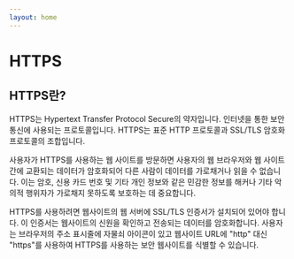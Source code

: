 ```yaml
---
layout: home
---
```


# HTTPS

## HTTPS란?
HTTPS는 Hypertext Transfer Protocol Secure의 약자입니다. 인터넷을 통한 보안 통신에 사용되는 프로토콜입니다. HTTPS는 표준 HTTP 프로토콜과 SSL/TLS 암호화 프로토콜의 조합입니다.

사용자가 HTTPS를 사용하는 웹 사이트를 방문하면 사용자의 웹 브라우저와 웹 사이트 간에 교환되는 데이터가 암호화되어 다른 사람이 데이터를 가로채거나 읽을 수 없습니다. 이는 암호, 신용 카드 번호 및 기타 개인 정보와 같은 민감한 정보를 해커나 기타 악의적 행위자가 가로채지 못하도록 보호하는 데 중요합니다.

HTTPS를 사용하려면 웹사이트의 웹 서버에 SSL/TLS 인증서가 설치되어 있어야 합니다. 이 인증서는 웹사이트의 신원을 확인하고 전송되는 데이터를 암호화합니다. 사용자는 브라우저의 주소 표시줄에 자물쇠 아이콘이 있고 웹사이트 URL에 "http" 대신 "https"를 사용하여 HTTPS를 사용하는 보안 웹사이트를 식별할 수 있습니다.

